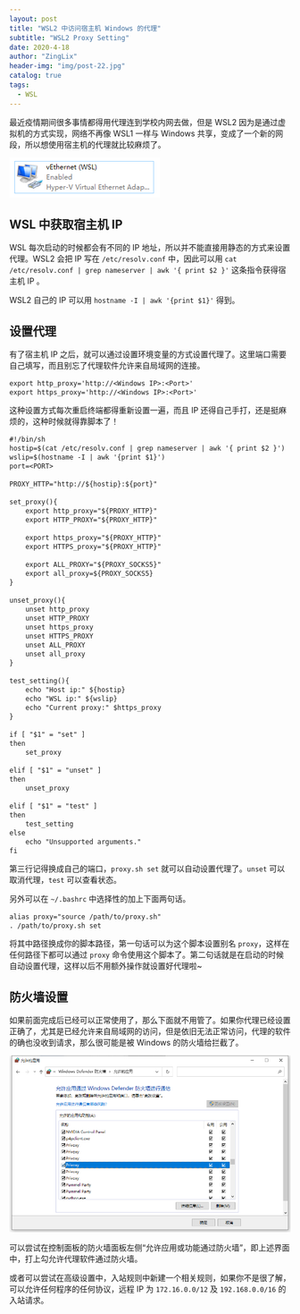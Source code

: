 ```yaml
---
layout: post
title: "WSL2 中访问宿主机 Windows 的代理"
subtitle: "WSL2 Proxy Setting"
date: 2020-4-18
author: "ZingLix"
header-img: "img/post-22.jpg"
catalog: true
tags:
  - WSL
---
```


最近疫情期间很多事情都得用代理连到学校内网去做，但是 WSL2 因为是通过虚拟机的方式实现，网络不再像 WSL1 一样与 Windows 共享，变成了一个新的网段，所以想使用宿主机的代理就比较麻烦了。

![](/img/in-post/WSL/1.png)

## WSL 中获取宿主机 IP

WSL 每次启动的时候都会有不同的 IP 地址，所以并不能直接用静态的方式来设置代理。WSL2 会把 IP 写在 `/etc/resolv.conf` 中，因此可以用 `cat /etc/resolv.conf | grep nameserver | awk '{ print $2 }'` 这条指令获得宿主机 IP 。

WSL2 自己的 IP 可以用 `hostname -I | awk '{print $1}'` 得到。

## 设置代理

有了宿主机 IP 之后，就可以通过设置环境变量的方式设置代理了。这里端口需要自己填写，而且别忘了代理软件允许来自局域网的连接。

```
export http_proxy='http://<Windows IP>:<Port>'
export https_proxy='http://<Windows IP>:<Port>'
```

这种设置方式每次重启终端都得重新设置一遍，而且 IP 还得自己手打，还是挺麻烦的，这种时候就得靠脚本了！

```
#!/bin/sh
hostip=$(cat /etc/resolv.conf | grep nameserver | awk '{ print $2 }')
wslip=$(hostname -I | awk '{print $1}')
port=<PORT>

PROXY_HTTP="http://${hostip}:${port}"

set_proxy(){
    export http_proxy="${PROXY_HTTP}"
    export HTTP_PROXY="${PROXY_HTTP}"

    export https_proxy="${PROXY_HTTP}"
    export HTTPS_proxy="${PROXY_HTTP}"

    export ALL_PROXY="${PROXY_SOCKS5}"
    export all_proxy=${PROXY_SOCKS5}
}

unset_proxy(){
    unset http_proxy
    unset HTTP_PROXY
    unset https_proxy
    unset HTTPS_PROXY
    unset ALL_PROXY
    unset all_proxy
}

test_setting(){
    echo "Host ip:" ${hostip}
    echo "WSL ip:" ${wslip}
    echo "Current proxy:" $https_proxy
}

if [ "$1" = "set" ]
then
    set_proxy

elif [ "$1" = "unset" ]
then
    unset_proxy

elif [ "$1" = "test" ]
then
    test_setting
else
    echo "Unsupported arguments."
fi
```

第三行记得换成自己的端口，`proxy.sh set` 就可以自动设置代理了。`unset` 可以取消代理，`test` 可以查看状态。

另外可以在 `~/.bashrc` 中选择性的加上下面两句话。

```
alias proxy="source /path/to/proxy.sh"
. /path/to/proxy.sh set
```

将其中路径换成你的脚本路径，第一句话可以为这个脚本设置别名 `proxy`，这样在任何路径下都可以通过 `proxy` 命令使用这个脚本了。第二句话就是在启动的时候自动设置代理，这样以后不用额外操作就设置好代理啦~

## 防火墙设置

如果前面完成后已经可以正常使用了，那么下面就不用管了。如果你代理已经设置正确了，尤其是已经允许来自局域网的访问，但是依旧无法正常访问，代理的软件的确也没收到请求，那么很可能是被 Windows 的防火墙给拦截了。

![](/img/in-post/WSL/4.png)

可以尝试在控制面板的防火墙面板左侧“允许应用或功能通过防火墙”，即上述界面中，打上勾允许代理软件通过防火墙。

或者可以尝试在高级设置中，入站规则中新建一个相关规则，如果你不是很了解，可以允许任何程序的任何协议，远程 IP 为 `172.16.0.0/12` 及 `192.168.0.0/16` 的入站请求。
